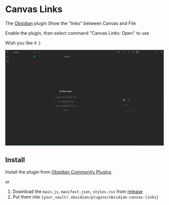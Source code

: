 # Canvas Links

The [Obsidian](https://obsidian.md/) plugin Show the "links" between Canvas and File

Enable the plugin, then select command "Canvas Links: Open" to use

Wish you like it :)

![demo](./image/demo.gif)

## Install

Install the plugin from [Obsidian Community Plugins](https://obsidian.md/plugins).

or 

1. Download the `main.js`, `manifest.json`, `styles.css` from [release](https://github.com/aqav/obsidian-canvas-links/releases)
2. Put them into `{your_vault/.obsidian/plugins/obsidian-canvas-links}`